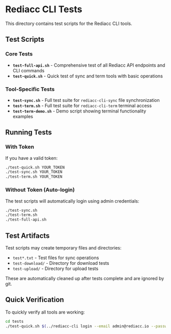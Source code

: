 # Rediacc CLI Tests

This directory contains test scripts for the Rediacc CLI tools.

## Test Scripts

### Core Tests

- **`test-full-api.sh`** - Comprehensive test of all Rediacc API endpoints and CLI commands
- **`test-quick.sh`** - Quick test of sync and term tools with basic operations

### Tool-Specific Tests

- **`test-sync.sh`** - Full test suite for `rediacc-cli-sync` file synchronization
- **`test-term.sh`** - Full test suite for `rediacc-cli-term` terminal access
- **`test-term-demo.sh`** - Demo script showing terminal functionality examples

## Running Tests

### With Token
If you have a valid token:
```bash
./test-quick.sh YOUR_TOKEN
./test-sync.sh YOUR_TOKEN
./test-term.sh YOUR_TOKEN
```

### Without Token (Auto-login)
The test scripts will automatically login using admin credentials:
```bash
./test-sync.sh
./test-term.sh
./test-full-api.sh
```

## Test Artifacts

Test scripts may create temporary files and directories:
- `test*.txt` - Test files for sync operations
- `test-download/` - Directory for download tests
- `test-upload/` - Directory for upload tests

These are automatically cleaned up after tests complete and are ignored by git.

## Quick Verification

To quickly verify all tools are working:
```bash
cd tests
./test-quick.sh $(../rediacc-cli login --email admin@rediacc.io --password 111111 --output json | grep -o '"token":"[^"]*' | cut -d'"' -f4)
```